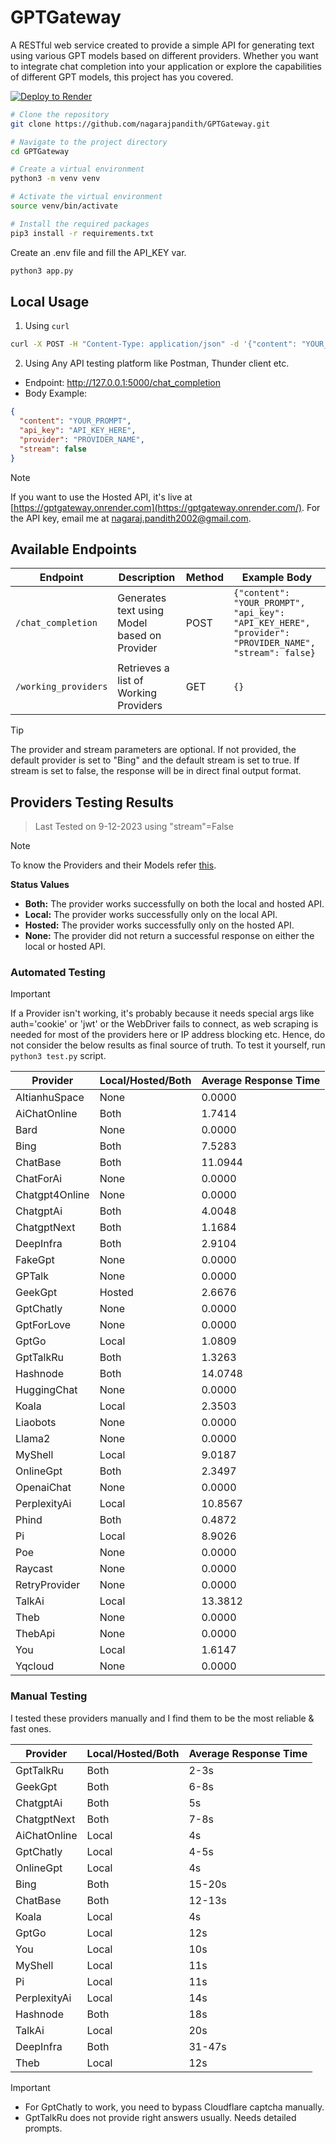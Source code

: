 # GPTGateway

A RESTful web service created to provide a simple API for generating text using various GPT models based on different providers. Whether you want to integrate chat completion into your application or explore the capabilities of different GPT models, this project has you covered.

[![Deploy to Render](https://render.com/images/deploy-to-render-button.svg)](https://render.com/deploy?repo=https://github.com/nagarajpandith/GPTGateway)

```bash
# Clone the repository
git clone https://github.com/nagarajpandith/GPTGateway.git

# Navigate to the project directory
cd GPTGateway

# Create a virtual environment
python3 -m venv venv

# Activate the virtual environment
source venv/bin/activate

# Install the required packages
pip3 install -r requirements.txt
```

Create an .env file and fill the API_KEY var.

```bash
python3 app.py
```

## Local Usage

1. Using `curl`

```bash
curl -X POST -H "Content-Type: application/json" -d '{"content": "YOUR_PROMPT", "api_key":"API_KEY_HERE", "provider": "PROVIDER_NAME", "stream": false}' http://127.0.0.1:5000/chat_completion
```

2. Using Any API testing platform like Postman, Thunder client etc.

- Endpoint: http://127.0.0.1:5000/chat_completion
- Body Example:

```json
{
  "content": "YOUR_PROMPT",
  "api_key": "API_KEY_HERE",
  "provider": "PROVIDER_NAME",
  "stream": false
}
```

> [!NOTE]
> If you want to use the Hosted API, it's live at [https://gptgateway.onrender.com](https://gptgateway.onrender.com/). For the API key, email me at [nagaraj.pandith2002@gmail.com](mailto:nagaraj.pandith2002@gmail.com).

## Available Endpoints

| Endpoint             | Description                                  | Method | Example Body                                                                                          |
| -------------------- | -------------------------------------------- | ------ | ----------------------------------------------------------------------------------------------------- |
| `/chat_completion`   | Generates text using Model based on Provider | POST   | `{"content": "YOUR_PROMPT", "api_key": "API_KEY_HERE", "provider": "PROVIDER_NAME", "stream": false}` |
| `/working_providers` | Retrieves a list of Working Providers        | GET    | `{}`                                                                                                  |

> [!TIP]
> The provider and stream parameters are optional. If not provided, the default provider is set to "Bing" and the default stream is set to true. If stream is set to false, the response will be in direct final output format.

## Providers Testing Results

> Last Tested on 9-12-2023 using "stream"=False

> [!NOTE]
> To know the Providers and their Models refer [this](https://github.com/xtekky/gpt4free?tab=readme-ov-file#-providers-and-models).

**Status Values**

- **Both:** The provider works successfully on both the local and hosted API.
- **Local:** The provider works successfully only on the local API.
- **Hosted:** The provider works successfully only on the hosted API.
- **None:** The provider did not return a successful response on either the local or hosted API.

### Automated Testing

> [!IMPORTANT]  
> If a Provider isn't working, it's probably because it needs special args like auth='cookie' or 'jwt' or the WebDriver fails to connect, as web scraping is needed for most of the providers here or IP address blocking etc. Hence, do not consider the below results as final source of truth. To test it yourself, run `python3 test.py` script.

| Provider       | Local/Hosted/Both | Average Response Time |
| -------------- | ----------------- | --------------------- |
| AItianhuSpace  | None              | 0.0000                |
| AiChatOnline   | Both              | 1.7414                |
| Bard           | None              | 0.0000                |
| Bing           | Both              | 7.5283                |
| ChatBase       | Both              | 11.0944               |
| ChatForAi      | None              | 0.0000                |
| Chatgpt4Online | None              | 0.0000                |
| ChatgptAi      | Both              | 4.0048                |
| ChatgptNext    | Both              | 1.1684                |
| DeepInfra      | Both              | 2.9104                |
| FakeGpt        | None              | 0.0000                |
| GPTalk         | None              | 0.0000                |
| GeekGpt        | Hosted            | 2.6676                |
| GptChatly      | None              | 0.0000                |
| GptForLove     | None              | 0.0000                |
| GptGo          | Local             | 1.0809                |
| GptTalkRu      | Both              | 1.3263                |
| Hashnode       | Both              | 14.0748               |
| HuggingChat    | None              | 0.0000                |
| Koala          | Local             | 2.3503                |
| Liaobots       | None              | 0.0000                |
| Llama2         | None              | 0.0000                |
| MyShell        | Local             | 9.0187                |
| OnlineGpt      | Both              | 2.3497                |
| OpenaiChat     | None              | 0.0000                |
| PerplexityAi   | Local             | 10.8567               |
| Phind          | Both              | 0.4872                |
| Pi             | Local             | 8.9026                |
| Poe            | None              | 0.0000                |
| Raycast        | None              | 0.0000                |
| RetryProvider  | None              | 0.0000                |
| TalkAi         | Local             | 13.3812               |
| Theb           | None              | 0.0000                |
| ThebApi        | None              | 0.0000                |
| You            | Local             | 1.6147                |
| Yqcloud        | None              | 0.0000                |

### Manual Testing

I tested these providers manually and I find them to be the most reliable & fast ones.

| Provider     | Local/Hosted/Both | Average Response Time |
| ------------ | ----------------- | --------------------- |
| GptTalkRu    | Both              | 2-3s                  |
| GeekGpt      | Both              | 6-8s                  |
| ChatgptAi    | Both              | 5s                    |
| ChatgptNext  | Both              | 7-8s                  |
| AiChatOnline | Local             | 4s                    |
| GptChatly    | Local             | 4-5s                  |
| OnlineGpt    | Local             | 4s                    |
| Bing         | Both              | 15-20s                |
| ChatBase     | Both              | 12-13s                |
| Koala        | Local             | 4s                    |
| GptGo        | Local             | 12s                   |
| You          | Local             | 10s                   |
| MyShell      | Local             | 11s                   |
| Pi           | Local             | 11s                   |
| PerplexityAi | Local             | 14s                   |
| Hashnode     | Both              | 18s                   |
| TalkAi       | Local             | 20s                   |
| DeepInfra    | Both              | 31-47s                |
| Theb         | Local             | 12s                   |

> [!IMPORTANT]
>
> - For GptChatly to work, you need to bypass Cloudflare captcha manually.
> - GptTalkRu does not provide right answers usually. Needs detailed prompts.

